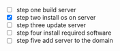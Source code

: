 - [ ] step one build server
- [x] step two install os on server
- [ ] step three update server
- [ ] step four install required software
- [ ] step five add server to the domain
